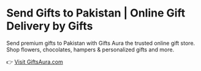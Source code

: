 <h1>Send Gifts to Pakistan | Online Gift Delivery by Gifts</h1>
Send premium gifts to Pakistan with Gifts Aura the trusted online gift store. Shop flowers, chocolates, hampers &amp; personalized gifts and more.

👉 [Visit GiftsAura.com](https://giftsaura.com/)
